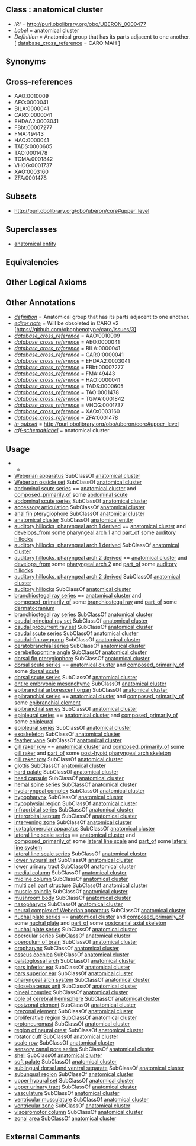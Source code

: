 
## Class : anatomical cluster

 * *IRI* = http://purl.obolibrary.org/obo/UBERON_0000477
 * *Label* = anatomical cluster
 * *Definition* = Anatomical group that has its parts adjacent to one another. [ [database_cross_reference](../../ef/oboInOwl#hasDbXref.md) = CARO:MAH ]

## Synonyms


## Cross-references

 * AAO:0010009
 * AEO:0000041
 * BILA:0000041
 * CARO:0000041
 * EHDAA2:0003041
 * FBbt:00007277
 * FMA:49443
 * HAO:0000041
 * TADS:0000605
 * TAO:0001478
 * TGMA:0001842
 * VHOG:0001737
 * XAO:0003160
 * ZFA:0001478

## Subsets

 * http://purl.obolibrary.org/obo/uberon/core#upper_level

## Superclasses

 * [anatomical entity](../../UBERON/62/UBERON_0001062.md)

## Equivalencies


## Other Logical Axioms


## Other Annotations

 * *[definition](../../IAO/15/IAO_0000115.md)* = Anatomical group that has its parts adjacent to one another.
 * *[editor note](../../IAO/16/IAO_0000116.md)* = Will be obsoleted in CARO v2 [https://github.com/obophenotype/caro/issues/3]
 * *[database_cross_reference](../../ef/oboInOwl#hasDbXref.md)* = AAO:0010009
 * *[database_cross_reference](../../ef/oboInOwl#hasDbXref.md)* = AEO:0000041
 * *[database_cross_reference](../../ef/oboInOwl#hasDbXref.md)* = BILA:0000041
 * *[database_cross_reference](../../ef/oboInOwl#hasDbXref.md)* = CARO:0000041
 * *[database_cross_reference](../../ef/oboInOwl#hasDbXref.md)* = EHDAA2:0003041
 * *[database_cross_reference](../../ef/oboInOwl#hasDbXref.md)* = FBbt:00007277
 * *[database_cross_reference](../../ef/oboInOwl#hasDbXref.md)* = FMA:49443
 * *[database_cross_reference](../../ef/oboInOwl#hasDbXref.md)* = HAO:0000041
 * *[database_cross_reference](../../ef/oboInOwl#hasDbXref.md)* = TADS:0000605
 * *[database_cross_reference](../../ef/oboInOwl#hasDbXref.md)* = TAO:0001478
 * *[database_cross_reference](../../ef/oboInOwl#hasDbXref.md)* = TGMA:0001842
 * *[database_cross_reference](../../ef/oboInOwl#hasDbXref.md)* = VHOG:0001737
 * *[database_cross_reference](../../ef/oboInOwl#hasDbXref.md)* = XAO:0003160
 * *[database_cross_reference](../../ef/oboInOwl#hasDbXref.md)* = ZFA:0001478
 * *[in_subset](../../et/oboInOwl#inSubset.md)* = http://purl.obolibrary.org/obo/uberon/core#upper_level
 * *[rdf-schema#label](../../el/rdf-schema#label.md)* = anatomical cluster

## Usage

 * -
 * [Weberian apparatus](../../UBERON/88/UBERON_2001188.md) SubClassOf [anatomical cluster](../../UBERON/77/UBERON_0000477.md)
 * [Weberian ossicle set](../../UBERON/71/UBERON_2001871.md) SubClassOf [anatomical cluster](../../UBERON/77/UBERON_0000477.md)
 * [abdominal scute series](../../UBERON/54/UBERON_2001254.md) == [anatomical cluster](../../UBERON/77/UBERON_0000477.md) and [composed_primarily_of](../../RO/73/RO_0002473.md) some [abdominal scute](../../UBERON/47/UBERON_2001547.md)
 * [abdominal scute series](../../UBERON/54/UBERON_2001254.md) SubClassOf [anatomical cluster](../../UBERON/77/UBERON_0000477.md)
 * [accessory articulation](../../UBERON/09/UBERON_3000809.md) SubClassOf [anatomical cluster](../../UBERON/77/UBERON_0000477.md)
 * [anal fin pterygiophore](../../UBERON/20/UBERON_2001420.md) SubClassOf [anatomical cluster](../../UBERON/77/UBERON_0000477.md)
 * [anatomical cluster](../../UBERON/77/UBERON_0000477.md) SubClassOf [anatomical entity](../../UBERON/62/UBERON_0001062.md)
 * [auditory hillocks, pharyngeal arch 1 derived](../../UBERON/11/UBERON_0016611.md) == [anatomical cluster](../../UBERON/77/UBERON_0000477.md) and [develops_from](../../RO/02/RO_0002202.md) some [pharyngeal arch 1](../../UBERON/62/UBERON_0004362.md) and [part_of](../../BFO/50/BFO_0000050.md) some [auditory hillocks](../../UBERON/08/UBERON_0006208.md)
 * [auditory hillocks, pharyngeal arch 1 derived](../../UBERON/11/UBERON_0016611.md) SubClassOf [anatomical cluster](../../UBERON/77/UBERON_0000477.md)
 * [auditory hillocks, pharyngeal arch 2 derived](../../UBERON/12/UBERON_0016612.md) == [anatomical cluster](../../UBERON/77/UBERON_0000477.md) and [develops_from](../../RO/02/RO_0002202.md) some [pharyngeal arch 2](../../UBERON/66/UBERON_0003066.md) and [part_of](../../BFO/50/BFO_0000050.md) some [auditory hillocks](../../UBERON/08/UBERON_0006208.md)
 * [auditory hillocks, pharyngeal arch 2 derived](../../UBERON/12/UBERON_0016612.md) SubClassOf [anatomical cluster](../../UBERON/77/UBERON_0000477.md)
 * [auditory hillocks](../../UBERON/08/UBERON_0006208.md) SubClassOf [anatomical cluster](../../UBERON/77/UBERON_0000477.md)
 * [branchiostegal ray series](../../UBERON/01/UBERON_2002101.md) == [anatomical cluster](../../UBERON/77/UBERON_0000477.md) and [composed_primarily_of](../../RO/73/RO_0002473.md) some [branchiostegal ray](../../UBERON/76/UBERON_2000476.md) and [part_of](../../BFO/50/BFO_0000050.md) some [dermatocranium](../../UBERON/13/UBERON_0003113.md)
 * [branchiostegal ray series](../../UBERON/01/UBERON_2002101.md) SubClassOf [anatomical cluster](../../UBERON/77/UBERON_0000477.md)
 * [caudal principal ray set](../../UBERON/64/UBERON_2002164.md) SubClassOf [anatomical cluster](../../UBERON/77/UBERON_0000477.md)
 * [caudal procurrent ray set](../../UBERON/65/UBERON_2002165.md) SubClassOf [anatomical cluster](../../UBERON/77/UBERON_0000477.md)
 * [caudal scute series](../../UBERON/05/UBERON_2001605.md) SubClassOf [anatomical cluster](../../UBERON/77/UBERON_0000477.md)
 * [caudal-fin ray pump](../../UBERON/26/UBERON_2002126.md) SubClassOf [anatomical cluster](../../UBERON/77/UBERON_0000477.md)
 * [ceratobranchial series](../../UBERON/03/UBERON_2002103.md) SubClassOf [anatomical cluster](../../UBERON/77/UBERON_0000477.md)
 * [cerebellopontine angle](../../UBERON/08/UBERON_0014908.md) SubClassOf [anatomical cluster](../../UBERON/77/UBERON_0000477.md)
 * [dorsal fin pterygiophore](../../UBERON/19/UBERON_2001419.md) SubClassOf [anatomical cluster](../../UBERON/77/UBERON_0000477.md)
 * [dorsal scute series](../../UBERON/48/UBERON_2001248.md) == [anatomical cluster](../../UBERON/77/UBERON_0000477.md) and [composed_primarily_of](../../RO/73/RO_0002473.md) some [dorsal scute](../../UBERON/60/UBERON_2001160.md)
 * [dorsal scute series](../../UBERON/48/UBERON_2001248.md) SubClassOf [anatomical cluster](../../UBERON/77/UBERON_0000477.md)
 * [entire embryonic mesenchyme](../../UBERON/42/UBERON_0009142.md) SubClassOf [anatomical cluster](../../UBERON/77/UBERON_0000477.md)
 * [epibranchial arborescent organ](../../UBERON/90/UBERON_2001990.md) SubClassOf [anatomical cluster](../../UBERON/77/UBERON_0000477.md)
 * [epibranchial series](../../UBERON/02/UBERON_2002102.md) == [anatomical cluster](../../UBERON/77/UBERON_0000477.md) and [composed_primarily_of](../../RO/73/RO_0002473.md) some [epibranchial element](../../UBERON/04/UBERON_2001904.md)
 * [epibranchial series](../../UBERON/02/UBERON_2002102.md) SubClassOf [anatomical cluster](../../UBERON/77/UBERON_0000477.md)
 * [epipleural series](../../UBERON/08/UBERON_4300008.md) == [anatomical cluster](../../UBERON/77/UBERON_0000477.md) and [composed_primarily_of](../../RO/73/RO_0002473.md) some [epipleural](../../UBERON/50/UBERON_2000350.md)
 * [epipleural series](../../UBERON/08/UBERON_4300008.md) SubClassOf [anatomical cluster](../../UBERON/77/UBERON_0000477.md)
 * [exoskeleton](../../UBERON/11/UBERON_0006611.md) SubClassOf [anatomical cluster](../../UBERON/77/UBERON_0000477.md)
 * [feather vane](../../UBERON/87/UBERON_0008287.md) SubClassOf [anatomical cluster](../../UBERON/77/UBERON_0000477.md)
 * [gill raker row](../../UBERON/94/UBERON_2001994.md) == [anatomical cluster](../../UBERON/77/UBERON_0000477.md) and [composed_primarily_of](../../RO/73/RO_0002473.md) some [gill raker](../../UBERON/56/UBERON_2000356.md) and [part_of](../../BFO/50/BFO_0000050.md) some [post-hyoid pharyngeal arch skeleton](../../UBERON/86/UBERON_0005886.md)
 * [gill raker row](../../UBERON/94/UBERON_2001994.md) SubClassOf [anatomical cluster](../../UBERON/77/UBERON_0000477.md)
 * [glottis](../../UBERON/86/UBERON_0002486.md) SubClassOf [anatomical cluster](../../UBERON/77/UBERON_0000477.md)
 * [hard palate](../../UBERON/16/UBERON_0003216.md) SubClassOf [anatomical cluster](../../UBERON/77/UBERON_0000477.md)
 * [head capsule](../../UBERON/53/UBERON_0003153.md) SubClassOf [anatomical cluster](../../UBERON/77/UBERON_0000477.md)
 * [hemal spine series](../../UBERON/98/UBERON_2002098.md) SubClassOf [anatomical cluster](../../UBERON/77/UBERON_0000477.md)
 * [hyolaryngeal complex](../../UBERON/26/UBERON_3000226.md) SubClassOf [anatomical cluster](../../UBERON/77/UBERON_0000477.md)
 * [hypopharynx](../../UBERON/51/UBERON_0001051.md) SubClassOf [anatomical cluster](../../UBERON/77/UBERON_0000477.md)
 * [hypophysial region](../../UBERON/48/UBERON_4200248.md) SubClassOf [anatomical cluster](../../UBERON/77/UBERON_0000477.md)
 * [infraorbital series](../../UBERON/09/UBERON_2001709.md) SubClassOf [anatomical cluster](../../UBERON/77/UBERON_0000477.md)
 * [interorbital septum](../../UBERON/76/UBERON_2001976.md) SubClassOf [anatomical cluster](../../UBERON/77/UBERON_0000477.md)
 * [intervening zone](../../UBERON/41/UBERON_2001341.md) SubClassOf [anatomical cluster](../../UBERON/77/UBERON_0000477.md)
 * [juxtaglomerular apparatus](../../UBERON/03/UBERON_0002303.md) SubClassOf [anatomical cluster](../../UBERON/77/UBERON_0000477.md)
 * [lateral line scale series](../../UBERON/99/UBERON_2002099.md) == [anatomical cluster](../../UBERON/77/UBERON_0000477.md) and [composed_primarily_of](../../RO/73/RO_0002473.md) some [lateral line scale](../../UBERON/24/UBERON_2001824.md) and [part_of](../../BFO/50/BFO_0000050.md) some [lateral line system](../../UBERON/40/UBERON_0002540.md)
 * [lateral line scale series](../../UBERON/99/UBERON_2002099.md) SubClassOf [anatomical cluster](../../UBERON/77/UBERON_0000477.md)
 * [lower hypural set](../../UBERON/68/UBERON_2002068.md) SubClassOf [anatomical cluster](../../UBERON/77/UBERON_0000477.md)
 * [lower urinary tract](../../UBERON/56/UBERON_0001556.md) SubClassOf [anatomical cluster](../../UBERON/77/UBERON_0000477.md)
 * [medial column](../../UBERON/42/UBERON_2000542.md) SubClassOf [anatomical cluster](../../UBERON/77/UBERON_0000477.md)
 * [midline column](../../UBERON/41/UBERON_2000241.md) SubClassOf [anatomical cluster](../../UBERON/77/UBERON_0000477.md)
 * [multi cell part structure](../../UBERON/62/UBERON_0005162.md) SubClassOf [anatomical cluster](../../UBERON/77/UBERON_0000477.md)
 * [muscle spindle](../../UBERON/18/UBERON_0003718.md) SubClassOf [anatomical cluster](../../UBERON/77/UBERON_0000477.md)
 * [mushroom body](../../UBERON/58/UBERON_0001058.md) SubClassOf [anatomical cluster](../../UBERON/77/UBERON_0000477.md)
 * [nasopharynx](../../UBERON/28/UBERON_0001728.md) SubClassOf [anatomical cluster](../../UBERON/77/UBERON_0000477.md)
 * [neural complex of Weberian apparatus](../../UBERON/63/UBERON_2001363.md) SubClassOf [anatomical cluster](../../UBERON/77/UBERON_0000477.md)
 * [nuchal plate series](../../UBERON/63/UBERON_2002063.md) == [anatomical cluster](../../UBERON/77/UBERON_0000477.md) and [composed_primarily_of](../../RO/73/RO_0002473.md) some [nuchal plate](../../UBERON/15/UBERON_2001815.md) and [part_of](../../BFO/50/BFO_0000050.md) some [postcranial axial skeleton](../../UBERON/90/UBERON_0002090.md)
 * [nuchal plate series](../../UBERON/63/UBERON_2002063.md) SubClassOf [anatomical cluster](../../UBERON/77/UBERON_0000477.md)
 * [opercular series](../../UBERON/75/UBERON_2001875.md) SubClassOf [anatomical cluster](../../UBERON/77/UBERON_0000477.md)
 * [operculum of brain](../../UBERON/62/UBERON_0010262.md) SubClassOf [anatomical cluster](../../UBERON/77/UBERON_0000477.md)
 * [oropharynx](../../UBERON/29/UBERON_0001729.md) SubClassOf [anatomical cluster](../../UBERON/77/UBERON_0000477.md)
 * [osseus cochlea](../../UBERON/23/UBERON_0007223.md) SubClassOf [anatomical cluster](../../UBERON/77/UBERON_0000477.md)
 * [palatoglossal arch](../../UBERON/40/UBERON_0011640.md) SubClassOf [anatomical cluster](../../UBERON/77/UBERON_0000477.md)
 * [pars inferior ear](../../UBERON/10/UBERON_2005410.md) SubClassOf [anatomical cluster](../../UBERON/77/UBERON_0000477.md)
 * [pars superior ear](../../UBERON/09/UBERON_2005409.md) SubClassOf [anatomical cluster](../../UBERON/77/UBERON_0000477.md)
 * [pharyngeal arch system](../../UBERON/14/UBERON_0008814.md) SubClassOf [anatomical cluster](../../UBERON/77/UBERON_0000477.md)
 * [pilosebaceous unit](../../UBERON/32/UBERON_0011932.md) SubClassOf [anatomical cluster](../../UBERON/77/UBERON_0000477.md)
 * [pineal complex](../../UBERON/38/UBERON_0015238.md) SubClassOf [anatomical cluster](../../UBERON/77/UBERON_0000477.md)
 * [pole of cerebral hemisphere](../../UBERON/99/UBERON_0009899.md) SubClassOf [anatomical cluster](../../UBERON/77/UBERON_0000477.md)
 * [postzonal element](../../UBERON/38/UBERON_3000938.md) SubClassOf [anatomical cluster](../../UBERON/77/UBERON_0000477.md)
 * [prezonal element](../../UBERON/37/UBERON_3000937.md) SubClassOf [anatomical cluster](../../UBERON/77/UBERON_0000477.md)
 * [proliferative region](../../UBERON/98/UBERON_2000098.md) SubClassOf [anatomical cluster](../../UBERON/77/UBERON_0000477.md)
 * [protoneuromast](../../UBERON/27/UBERON_2005227.md) SubClassOf [anatomical cluster](../../UBERON/77/UBERON_0000477.md)
 * [region of neural crest](../../UBERON/70/UBERON_0010170.md) SubClassOf [anatomical cluster](../../UBERON/77/UBERON_0000477.md)
 * [rotator cuff](../../UBERON/83/UBERON_0003683.md) SubClassOf [anatomical cluster](../../UBERON/77/UBERON_0000477.md)
 * [scale row](../../UBERON/06/UBERON_4300006.md) SubClassOf [anatomical cluster](../../UBERON/77/UBERON_0000477.md)
 * [sensory canal pore series](../../UBERON/97/UBERON_2002097.md) SubClassOf [anatomical cluster](../../UBERON/77/UBERON_0000477.md)
 * [shell](../../UBERON/12/UBERON_0006612.md) SubClassOf [anatomical cluster](../../UBERON/77/UBERON_0000477.md)
 * [soft palate](../../UBERON/33/UBERON_0001733.md) SubClassOf [anatomical cluster](../../UBERON/77/UBERON_0000477.md)
 * [sublingual dorsal and ventral separate](../../UBERON/74/UBERON_2001474.md) SubClassOf [anatomical cluster](../../UBERON/77/UBERON_0000477.md)
 * [subungual region](../../UBERON/05/UBERON_0004105.md) SubClassOf [anatomical cluster](../../UBERON/77/UBERON_0000477.md)
 * [upper hypural set](../../UBERON/67/UBERON_2002067.md) SubClassOf [anatomical cluster](../../UBERON/77/UBERON_0000477.md)
 * [upper urinary tract](../../UBERON/43/UBERON_0011143.md) SubClassOf [anatomical cluster](../../UBERON/77/UBERON_0000477.md)
 * [vasculature](../../UBERON/49/UBERON_0002049.md) SubClassOf [anatomical cluster](../../UBERON/77/UBERON_0000477.md)
 * [ventricular musculature](../../UBERON/43/UBERON_3010243.md) SubClassOf [anatomical cluster](../../UBERON/77/UBERON_0000477.md)
 * [ventricular zone](../../UBERON/53/UBERON_0003053.md) SubClassOf [anatomical cluster](../../UBERON/77/UBERON_0000477.md)
 * [visceromotor column](../../UBERON/11/UBERON_2000611.md) SubClassOf [anatomical cluster](../../UBERON/77/UBERON_0000477.md)
 * [zonal area](../../UBERON/57/UBERON_3000757.md) SubClassOf [anatomical cluster](../../UBERON/77/UBERON_0000477.md)

## External Comments

